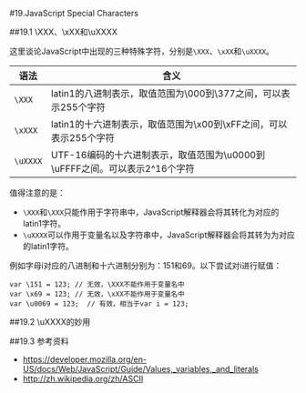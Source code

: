 #19.JavaScript Special Characters

##19.1 \XXX、\xXX和\uXXXX

这里谈论JavaScript中出现的三种特殊字符，分别是`\XXX`、`\xXX`和`\uXXXX`。

语法     |含义
---------|------------------
`\XXX`   |latin1的八进制表示，取值范围为\000到\377之间，可以表示255个字符
`\xXXX`  |latin1的十六进制表示，取值范围为\x00到\xFF之间，可以表示255个字符
`\uXXXX` |UTF-16编码的十六进制表示，取值范围为\u0000到\uFFFF之间。可以表示2^16个字符

值得注意的是：
  * `\XXX`和`\XXX`只能作用于字符串中，JavaScript解释器会将其转化为对应的latin1字符。
  * `\uXXXX`可以作用于变量名以及字符串中，JavaScript解释器会将其转为为对应的latin1字符。

例如字母i对应的八进制和十六进制分别为：151和69。以下尝试对i进行赋值：

```
var \151 = 123; // 无效，\XXX不能作用于变量名中
var \x69 = 123; // 无效，\xXX不能作用于变量名中
var \u0069 = 123;  // 有效，相当于var i = 123;
```

##19.2 \uXXXX的妙用

##19.3 参考资料
 * https://developer.mozilla.org/en-US/docs/Web/JavaScript/Guide/Values,_variables,_and_literals
 * http://zh.wikipedia.org/zh/ASCII
